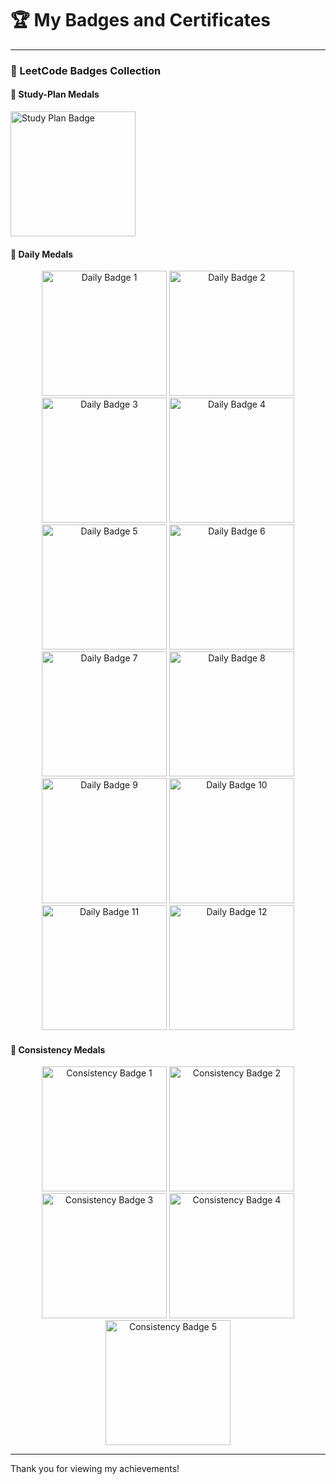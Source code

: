 # 🏆 My Badges and Certificates

---

### 🏅 LeetCode Badges Collection

#### 📘 Study-Plan Medals
<img src="https://assets.leetcode.com/static_assets/others/Introduction_to_Pandas.gif" alt="Study Plan Badge" width="200" height="auto">

#### 📆 Daily Medals
<div align="center">
  <img src="https://assets.leetcode.com/static_assets/public/images/badges/2023/gif/2023-11.gif" alt="Daily Badge 1" width="200" height="auto">
  <img src="https://assets.leetcode.com/static_assets/public/images/badges/2023/gif/2023-12.gif" alt="Daily Badge 2" width="200" height="auto">
  <img src="https://assets.leetcode.com/static_assets/public/images/badges/2024/gif/2024-01.gif" alt="Daily Badge 3" width="200" height="auto">
  <img src="https://assets.leetcode.com/static_assets/public/images/badges/2024/gif/2024-02.gif" alt="Daily Badge 4" width="200" height="auto">
</div>

<div align="center">
  <img src="https://assets.leetcode.com/static_assets/public/images/badges/2024/gif/2024-03.gif" alt="Daily Badge 5" width="200" height="auto">
  <img src="https://assets.leetcode.com/static_assets/public/images/badges/2024/gif/2024-04.gif" alt="Daily Badge 6" width="200" height="auto">
  <img src="https://assets.leetcode.com/static_assets/public/images/badges/2024/gif/2024-05.gif" alt="Daily Badge 7" width="200" height="auto">
  <img src="https://assets.leetcode.com/static_assets/public/images/badges/2024/gif/2024-06.gif" alt="Daily Badge 8" width="200" height="auto">
</div>

<div align="center">
  <img src="https://assets.leetcode.com/static_assets/public/images/badges/2024/gif/2024-07.gif" alt="Daily Badge 9" width="200" height="auto">
  <img src="https://assets.leetcode.com/static_assets/public/images/badges/2024/gif/2024-08.gif" alt="Daily Badge 10" width="200" height="auto">
  <img src="https://assets.leetcode.com/static_assets/public/images/badges/2024/gif/2024-09.gif" alt="Daily Badge 11" width="200" height="auto">
  <img src="https://assets.leetcode.com/static_assets/public/images/badges/2024/gif/2024-10.gif" alt="Daily Badge 12" width="200" height="auto">
</div>

#### 🔄 Consistency Medals
<div align="center">
  <img src="https://assets.leetcode.com/static_assets/marketing/2024.gif" alt="Consistency Badge 1" width="200" height="auto">
  <img src="https://assets.leetcode.com/static_assets/marketing/2024-200.gif" alt="Consistency Badge 2" width="200" height="auto">
  <img src="https://assets.leetcode.com/static_assets/marketing/2024-100-new.gif" alt="Consistency Badge 3" width="200" height="auto">
  <img src="https://assets.leetcode.com/static_assets/marketing/2024-50.gif" alt="Consistency Badge 4" width="200" height="auto">
  <img src="https://assets.leetcode.com/static_assets/marketing/2023-50.gif" alt="Consistency Badge 5" width="200" height="auto">
</div>

---

Thank you for viewing my achievements!
